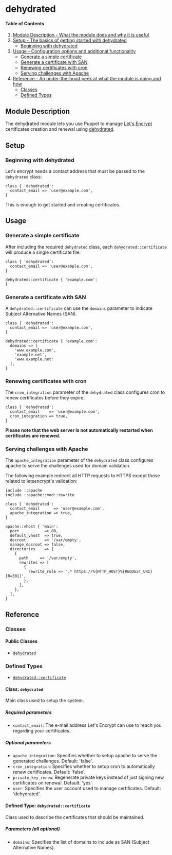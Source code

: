 # dehydrated

#### Table of Contents

1. [Module Description - What the module does and why it is useful](#module-description)
2. [Setup - The basics of getting started with dehydrated](#setup)
    * [Beginning with dehydrated](#beginning-with-dehydrated)
3. [Usage - Configuration options and additional functionality](#usage)
    * [Generate a simple certificate](#generate-a-simple-certificate)
    * [Generate a certificate with SAN](#generate-a-certificate-with-san)
    * [Renewing certificates with cron](#renewing-certificates-with-cron)
    * [Serving challenges with Apache](#serving-challenges-with-apache)
4. [Reference - An under-the-hood peek at what the module is doing and how](#reference)
    * [Classes](#classes)
    * [Defined Types](#defined-types)

## Module Description

The dehydrated module lets you use Puppet to manage [Let's Encrypt](https://letsencrypt.org/) certificates creation and renewal using [dehydrated](https://github.com/lukas2511/dehydrated).

## Setup

### Beginning with dehydrated

Let's encrypt needs a contact address that must be passed to the `dehydrated` class:

```puppet
class { 'dehydrated':
  contact_email => 'user@example.com',
}
```

This is enough to get started and creating certificates.

## Usage

### Generate a simple certificate

After including the required `dehydrated` class, each `dehydrated::certificate` will produce a single certificate file:

```puppet
class { 'dehydrated':
  contact_email => 'user@example.com',
}

dehydrated::certificate { 'example.com':
}
```

### Generate a certificate with SAN

A `dehydrated::certificate` can use the `domains` parameter to indicate Subject Alternative Names (SAN).

```puppet
class { 'dehydrated':
  contact_email => 'user@example.com',
}

dehydrated::certificate { 'example.com':
  domains => [
    'www.example.com',
    'example.net',
    'www.example.net'
  ],
}
```

### Renewing certificates with cron

The `cron_integration` parameter of the `dehydrated` class configures cron to renew certificates before they expire.

```puppet
class { 'dehydrated':
  contact_email    => 'user@example.com',
  cron_integration => true,
}
```

**Please note that the web server is not automatically restarted when certificates are renewed.**

### Serving challenges with Apache

The `apache_integration` parameter of the `dehydrated` class configures apache to serve the challenges used for domain validation.

The following example redirect all HTTP requests to HTTPS except those related to letsencrypt's validation:

```puppet
include ::apache
include ::apache::mod::rewrite

class { 'dehydrated':
  contact_email      => 'user@example.com',
  apache_integration => true,
}

apache::vhost { 'main':
  port           => 80,
  default_vhost  => true,
  docroot        => '/var/empty',
  manage_docroot => false,
  directories    => [
    {
      path     => '/var/empty',
      rewrites => [
        {
          rewrite_rule => '.* https://%{HTTP_HOST}%{REQUEST_URI} [R=301]',
        },
      ],
    },
  ],
}
```

## Reference

### Classes

#### Public Classes

* [`dehydrated`](#class-dehydrated)

### Defined Types

* [`dehydrated::certificate`](#defined-type-dehydratedcertificate)

#### Class: `dehydrated`

Main class used to setup the system.

##### Required parameters

* `contact_email`: The e-mail address Let's Encrypt can use to reach you regarding your certificates.

##### Optional parameters

* `apache_integration`: Specifies whether to setup apache to serve the generated challenges. Default: 'false'.
* `cron_integration`: Specifies whether to setup cron to automatically renew certificates. Default: 'false'.
* `private_key_renew`: Regenerate private keys instead of just signing new certificates on renewal. Default: 'yes'.
* `user`: Specifies the user account used to manage certificates. Default: 'dehydrated'.

#### Defined Type: `dehydrated::certificate`

Class used to describe the certificates that should be maintained.

##### Parameters (all optional)

* `domains`: Specifies the list of domains to include as SAN (Subject Alternative Names).
